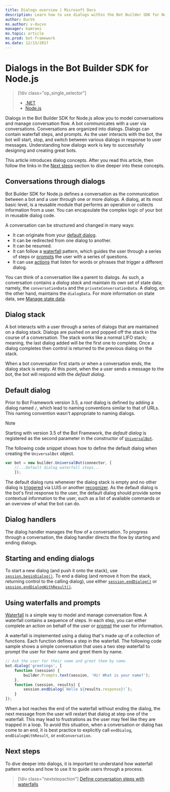 ```yaml
---
title: Dialogs overview | Microsoft Docs
description: Learn how to use dialogs within the Bot Builder SDK for Node.js to model conversations and manage conversation flow.
author: DucVo
ms.author: v-ducvo
manager: kamrani
ms.topic: article
ms.prod: bot-framework
ms.date: 12/13/2017
---
```


# Dialogs in the Bot Builder SDK for Node.js
> [!div class="op_single_selector"]
> - [.NET](../dotnet/bot-builder-dotnet-dialogs.md)
> - [Node.js](../nodejs/bot-builder-nodejs-dialog-overview.md)

Dialogs in the Bot Builder SDK for Node.js allow you to model conversations and manage conversation flow. A bot communicates with a user via conversations. Conversations are organized into dialogs. Dialogs can contain waterfall steps, and prompts. As the user interacts with the bot, the bot will start, stop, and switch between various dialogs in response to user messages. Understanding how dialogs work is key to successfully designing and creating great bots. 

This article introduces dialog concepts. After you read this article, then follow the links in the [Next steps](#next-steps) section to dive deeper into these concepts.

## Conversations through dialogs

Bot Builder SDK for Node.js defines a conversation as the communication between a bot and a user through one or more dialogs. A dialog, at its most basic level, is a reusable module that performs an operation or collects information from a user. You can encapsulate the complex logic of your bot in reusable dialog code.

A conversation can be structured and changed in many ways:

- It can originate from your [default dialog](#default-dialog).
- It can be redirected from one dialog to another.
- It can be resumed.
- It can follow a [waterfall](bot-builder-nodejs-dialog-waterfall.md) pattern, which guides the user through a series of steps or [prompts](bot-builder-nodejs-dialog-prompt.md) the user with a series of questions.
- It can use [actions](bot-builder-nodejs-dialog-actions.md) that listen for words or phrases that trigger a different dialog. 

You can think of a conversation like a parent to dialogs. As such, a conversation contains a *dialog stack* and maintain its own set of state data; namely, the `conversationData` and the `privateConversationData`. A dialog, on the other hand, maintains the `dialogData`. For more information on state data, see [Manage state data](bot-builder-nodejs-state.md).

## Dialog stack

A bot interacts with a user through a series of dialogs that are maintained on a dialog stack. Dialogs are pushed on and popped off the stack in the course of a conversation. The stack works like a normal LIFO stack; meaning, the last dialog added will be the first one to complete. Once a dialog completes then control is returned to the previous dialog on the stack.

When a bot conversation first starts or when a conversation ends, the dialog stack is empty. At this point, when the a user sends a message to the bot, the bot will respond with the *default dialog*.

## Default dialog

Prior to Bot Framework version 3.5, a *root* dialog is defined by adding a dialog named `/`, which lead to naming conventions similar to that of URLs. This naming convention wasn't appropriate to naming dialogs. 

> [!NOTE]
> Starting with version 3.5 of the Bot Framework, the *default dialog* is registered as the second parameter in the constructor of [`UniversalBot`](https://docs.botframework.com/en-us/node/builder/chat-reference/classes/_botbuilder_d_.universalbot.html#constructor).  

The following code snippet shows how to define the default dialog when creating the `UniversalBot` object.

```javascript
var bot = new builder.UniversalBot(connector, [
    //...Default dialog waterfall steps...
    ]);
```

The default dialog runs whenever the dialog stack is empty and no other dialog is [triggered](bot-builder-nodejs-dialog-actions.md) via LUIS or another [recognizer](bot-builder-nodejs-recognize-intent-messages.md). As the default dialog is the bot's first response to the user, the default dialog should provide some contextual information to the user, such as a list of available commands or an overview of what the bot can do.

## Dialog handlers

The dialog handler manages the flow of a conversation. To progress through a conversation, the dialog handler directs the flow by starting and ending dialogs. 

## Starting and ending dialogs

To start a new dialog (and push it onto the stack), use [`session.beginDialog()`](http://docs.botframework.com/en-us/node/builder/chat-reference/classes/_botbuilder_d_.session#begindialog). To end a dialog (and remove it from the stack, returning control to the calling dialog), use either [`session.endDialog()`](http://docs.botframework.com/en-us/node/builder/chat-reference/classes/_botbuilder_d_.session#enddialog) or [`session.endDialogWithResult()`](http://docs.botframework.com/en-us/node/builder/chat-reference/classes/_botbuilder_d_.session#enddialogwithresult). 

## Using waterfalls and prompts

[Waterfall](bot-builder-nodejs-dialog-waterfall.md) is a simple way to model and manage conversation flow. A waterfall contains a sequence of steps. In each step, you can either complete an action on behalf of the user or [prompt](bot-builder-nodejs-dialog-prompt.md) the user for information.

A waterfall is implemented using a dialog that's made up of a collection of functions. Each function defines a step in the waterfall. The following code sample shows a simple conversation that uses a two step waterfall to prompt the user for their name and greet them by name.

```javascript
// Ask the user for their name and greet them by name.
bot.dialog('greetings', [
    function (session) {
        builder.Prompts.text(session, 'Hi! What is your name?');
    },
    function (session, results) {
        session.endDialog(`Hello ${results.response}!`);
    }
]);
```

When a bot reaches the end of the waterfall without ending the dialog, the next message from the user will restart that dialog at step one of the waterfall. This may lead to frustrations as the user may feel like they are trapped in a loop. To avoid this situation, when a conversation or dialog has come to an end, it is best practice to explicitly call `endDialog`, `endDialogWithResult`, or `endConversation`.

## Next steps

To dive deeper into dialogs, it is important to understand how waterfall pattern works and how to use it to guide users through a process.

> [!div class="nextstepaction"]
> [Define conversation steps with waterfalls](bot-builder-nodejs-dialog-waterfall.md)
